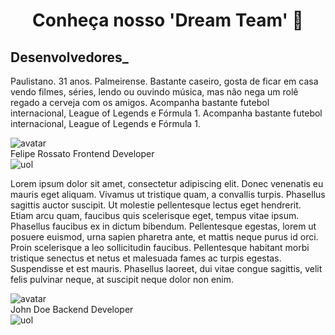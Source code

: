 <h1 align="center">Conheça nosso 'Dream Team' 🚀</h1>
<h2 align="left">Desenvolvedores_</h2>
<head>
  <link href="https://fonts.googleapis.com/css2?family=Poppins:wght@300;400;500;600&display=swap" rel="stylesheet">
  <link rel="stylesheet" href="./assets/style.css">
</head>
  <body>
    <div class="wrapper">
      <div class="card">
        <p>
          Paulistano. 31 anos. Palmeirense. Bastante caseiro, gosta de ficar em casa
          vendo filmes, séries, lendo ou ouvindo música, mas não nega um rolê regado
          a cerveja com os amigos. Acompanha bastante futebol internacional, League
          of Legends e Fórmula 1. Acompanha bastante futebol internacional, League
          of Legends e Fórmula 1.
        </p>
        <footer>
          <img class="avatar" src="https://i.imgur.com/eiGqVb8.jpeg" alt="avatar" />
          <div class="author">
            <span class="name">Felipe Rossato</span>
            <span class="job">Frontend Developer</span>
          </div>
          <img class="uol" src="https://i.imgur.com/8OjyFNE.png" alt="uol" />
        </footer>
      </div>
      <div class="card">
        <p>
          Lorem ipsum dolor sit amet, consectetur adipiscing elit. Donec venenatis eu mauris eget aliquam. Vivamus ut tristique quam, a convallis turpis. Phasellus sagittis auctor suscipit. Ut molestie pellentesque lectus eget hendrerit. Etiam arcu quam, faucibus quis scelerisque eget, tempus vitae ipsum. Phasellus faucibus ex in dictum bibendum. Pellentesque egestas, lorem ut posuere euismod, urna sapien pharetra ante, et mattis neque purus id orci. Proin scelerisque a leo sollicitudin faucibus. Pellentesque habitant morbi tristique senectus et netus et malesuada fames ac turpis egestas. Suspendisse et est mauris. Phasellus laoreet, dui vitae congue sagittis, velit felis pulvinar neque, at suscipit neque dolor non enim.
        </p>
        <footer>
          <img class="avatar" src="https://i.imgur.com/b0R7Dye.jpg" alt="avatar" />
          <div class="author">
            <span class="name">John Doe</span>
            <span class="job">Backend Developer</span>
          </div>
          <img class="uol" src="https://i.imgur.com/8OjyFNE.png" alt="uol" />
        </footer>
      </div>
  </body>
</html>